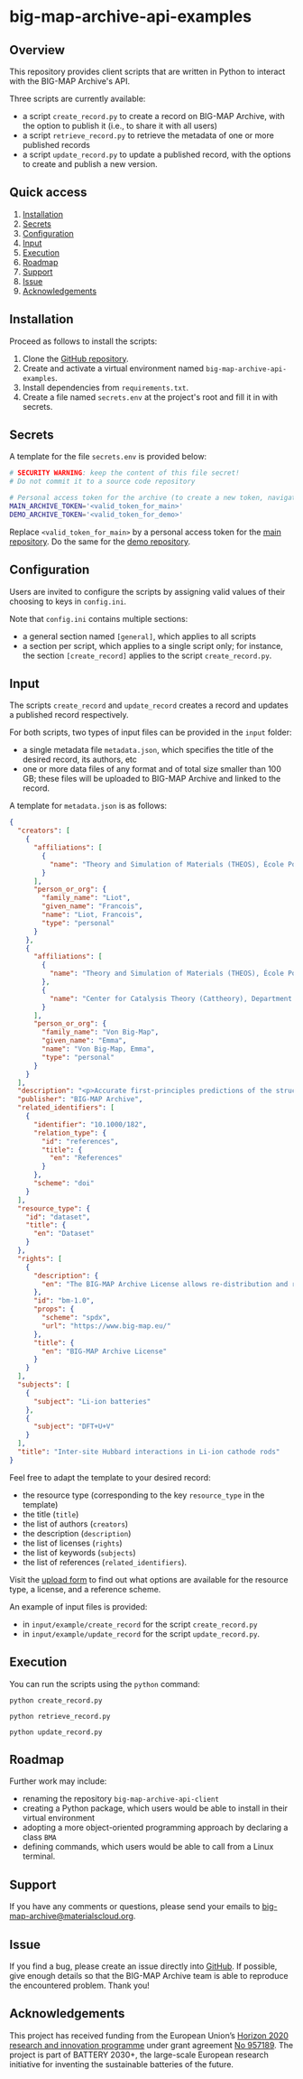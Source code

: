 # big-map-archive-api-examples

## Overview

This repository provides client scripts that are written in Python to interact with the BIG-MAP Archive's API. 

Three scripts are currently available:
- a script `create_record.py` to create a record on BIG-MAP Archive, with the option to publish it (i.e., to share it with all users)
- a script `retrieve_record.py` to retrieve the metadata of one or more published records
- a script `update_record.py` to update a published record, with the options to create and publish a new version.

## Quick access

1. [Installation](#Installation)
2. [Secrets](#Secrets)
3. [Configuration](#Configuration)
4. [Input](#Input)
5. [Execution](#Execution)
6. [Roadmap](#Roadmap)
7. [Support](#Support)
8. [Issue](#Issue)
9. [Acknowledgements](#Acknowledgements)

## Installation

Proceed as follows to install the scripts:

1. Clone the [GitHub repository](https://github.com/materialscloud-org/big-map-archive-api-examples/).
2. Create and activate a virtual environment named `big-map-archive-api-examples`.
3. Install dependencies from `requirements.txt`.
4. Create a file named `secrets.env` at the project's root and fill it in with secrets.

## Secrets

A template for the file `secrets.env` is provided below:

```bash
# SECURITY WARNING: keep the content of this file secret!
# Do not commit it to a source code repository

# Personal access token for the archive (to create a new token, navigate to 'Applications' > 'Personal access tokens')
MAIN_ARCHIVE_TOKEN='<valid_token_for_main>'
DEMO_ARCHIVE_TOKEN='<valid_token_for_demo>'
```

Replace `<valid_token_for_main>` by a personal access token for the [main repository](https://archive.big-map.eu/account/settings/applications/). 
Do the same for the [demo repository](https://big-map-archive-demo.materialscloud.org/account/settings/applications/).

## Configuration

Users are invited to configure the scripts by assigning valid values of their choosing to keys in `config.ini`.

Note that `config.ini` contains multiple sections:
- a general section named `[general]`, which applies to all scripts
- a section per script, which applies to a single script only; 
for instance, the section `[create_record]` applies to the script `create_record.py`. 

## Input

The scripts `create_record` and `update_record` creates a record and updates a published record respectively.

For both scripts, two types of input files can be provided in the `input` folder:
- a single metadata file `metadata.json`, which specifies the title of the desired record, its authors, etc
- one or more data files of any format and of total size smaller than 100 GB; these files will be uploaded to BIG-MAP Archive and linked to the record.

A template for `metadata.json` is as follows:

```json
{
  "creators": [
    {
      "affiliations": [
        {
          "name": "Theory and Simulation of Materials (THEOS), École Polytechnique Fédérale de Lausanne, CH-1015 Lausanne, Switzerland"
        }
      ],
      "person_or_org": {
        "family_name": "Liot",
        "given_name": "Francois",
        "name": "Liot, Francois",
        "type": "personal"
      }
    },
    {
      "affiliations": [
        {
          "name": "Theory and Simulation of Materials (THEOS), École Polytechnique Fédérale de Lausanne, CH-1015 Lausanne, Switzerland"
        },
        {
          "name": "Center for Catalysis Theory (Cattheory), Department of Physics, Technical University of Denmark (DTU), 2800 Kongens Lyngby, Denmark"
        }
      ],
      "person_or_org": {
        "family_name": "Von Big-Map",
        "given_name": "Emma",
        "name": "Von Big-Map, Emma",
        "type": "personal"
      }
    }
  ],
  "description": "<p>Accurate first-principles predictions of the structural, electronic, magnetic, and electrochemical properties of cathode materials can be key in the design of novel efficient Li-ion batteries...</p>",
  "publisher": "BIG-MAP Archive",
  "related_identifiers": [
    {
      "identifier": "10.1000/182",
      "relation_type": {
        "id": "references",
        "title": {
          "en": "References"
        }
      },
      "scheme": "doi"
    }
  ],
  "resource_type": {
    "id": "dataset",
    "title": {
      "en": "Dataset"
    }
  },
  "rights": [
    {
      "description": {
        "en": "The BIG-MAP Archive License allows re-distribution and re-use of work within the BIG-MAP community."
      },
      "id": "bm-1.0",
      "props": {
        "scheme": "spdx",
        "url": "https://www.big-map.eu/"
      },
      "title": {
        "en": "BIG-MAP Archive License"
      }
    }
  ],
  "subjects": [
    {
      "subject": "Li-ion batteries"
    },
    {
      "subject": "DFT+U+V"
    }
  ],
  "title": "Inter-site Hubbard interactions in Li-ion cathode rods"
}
```

Feel free to adapt the template to your desired record:
- the resource type (corresponding to the key `resource_type` in the template)
- the title (`title`)
- the list of authors (`creators`)
- the description (`description`)
- the list of licenses (`rights`)
- the list of keywords (`subjects`)
- the list of references (`related_identifiers`).

Visit the [upload form](https://archive.big-map.eu/uploads/new) to find out 
what options are available for the resource type, a license, and a reference scheme.

An example of input files is provided:
- in `input/example/create_record` for the script `create_record.py`
- in `input/example/update_record` for the script `update_record.py`.

## Execution

You can run the scripts using the `python` command:

```
python create_record.py
```
```
python retrieve_record.py
```
```
python update_record.py
```

## Roadmap

Further work may include:
- renaming the repository `big-map-archive-api-client`
- creating a Python package, which users would be able to install in their virtual environment
- adopting a more object-oriented programming approach by declaring a class `BMA`
- defining commands, which users would be able to call from a Linux terminal.

## Support

If you have any comments or questions, please send your emails to big-map-archive@materialscloud.org.

## Issue

If you find a bug, please create an issue directly into [GitHub](https://github.com/materialscloud-org/big-map-archive-api-examples/issues). If possible, give enough details so that the BIG-MAP Archive team is able to reproduce the encountered problem. Thank you!

## Acknowledgements

This project has received funding from the European Union’s [Horizon 2020 research and innovation programme](https://ec.europa.eu/programmes/horizon2020/en) under grant agreement [No 957189](https://cordis.europa.eu/project/id/957189). The project is part of BATTERY 2030+, the large-scale European research initiative for inventing the sustainable batteries of the future.



